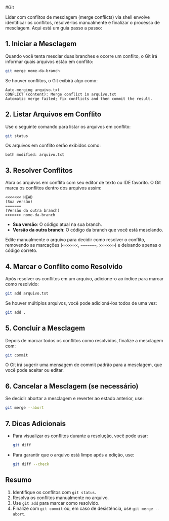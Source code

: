 #Git 

Lidar com conflitos de mesclagem (merge conflicts) via shell envolve identificar os conflitos, resolvê-los manualmente e finalizar o processo de mesclagem. Aqui está um guia passo a passo:

## 1. **Iniciar a Mesclagem**

Quando você tenta mesclar duas branches e ocorre um conflito, o Git irá informar quais arquivos estão em conflito:

```bash
git merge nome-da-branch
```

Se houver conflitos, o Git exibirá algo como:

```
Auto-merging arquivo.txt
CONFLICT (content): Merge conflict in arquivo.txt
Automatic merge failed; fix conflicts and then commit the result.
```

## 2. **Listar Arquivos em Conflito**

Use o seguinte comando para listar os arquivos em conflito:

```bash
git status
```

Os arquivos em conflito serão exibidos como:

```
both modified: arquivo.txt
```

## 3. **Resolver Conflitos**

Abra os arquivos em conflito com seu editor de texto ou IDE favorito. O Git marca os conflitos dentro dos arquivos assim:

```plaintext
<<<<<<< HEAD
(Sua versão)
=======
(Versão da outra branch)
>>>>>>> nome-da-branch
```

- **Sua versão**: O código atual na sua branch.
- **Versão da outra branch**: O código da branch que você está mesclando.

Edite manualmente o arquivo para decidir como resolver o conflito, removendo as marcações (`<<<<<<<`, `=======`, `>>>>>>>`) e deixando apenas o código correto.

## 4. **Marcar o Conflito como Resolvido**

Após resolver os conflitos em um arquivo, adicione-o ao índice para marcar como resolvido:

```bash
git add arquivo.txt
```

Se houver múltiplos arquivos, você pode adicioná-los todos de uma vez:

```bash
git add .
```

## 5. **Concluir a Mesclagem**

Depois de marcar todos os conflitos como resolvidos, finalize a mesclagem com:

```bash
git commit
```

O Git irá sugerir uma mensagem de commit padrão para a mesclagem, que você pode aceitar ou editar.

## 6. **Cancelar a Mesclagem (se necessário)**

Se decidir abortar a mesclagem e reverter ao estado anterior, use:

```bash
git merge --abort
```

## 7. **Dicas Adicionais**

- Para visualizar os conflitos durante a resolução, você pode usar:
    
    ```bash
    git diff
    ```
    
- Para garantir que o arquivo está limpo após a edição, use:
    
    ```bash
    git diff --check
    ```

## Resumo

1. Identifique os conflitos com `git status`.
2. Resolva os conflitos manualmente no arquivo.
3. Use `git add` para marcar como resolvido.
4. Finalize com `git commit` ou, em caso de desistência, use `git merge --abort`.